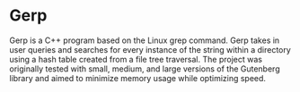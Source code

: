 # Gerp

Gerp is a C++ program based on the Linux grep command. Gerp takes in user queries and searches for every instance of the string within a directory using a hash table created from a file tree traversal. The project was originally tested with small, medium, and large versions of the Gutenberg library and aimed to minimize memory usage while optimizing speed.
